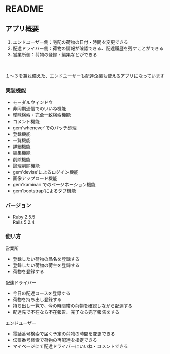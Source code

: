 # README

<h2>アプリ概要</h2>
<ol>
	<li>エンドユーザー側：宅配の荷物の日付・時間を変更できる</li>
	<li>配達ドライバー側：荷物の情報が確認できる、配達履歴を残すことができる</li>
	<li>営業所側：荷物の登録・編集などができる</li>
</ol>
　　<p>１〜３を兼ね備えた、エンドユーザーも配達企業も使えるアプリになっています</p>

<h3>実装機能</h3>
<ul>
	<li>モーダルウィンドウ</li>
	<li>非同期通信でのいいね機能</li>
	<li>曖昧検索・完全一致検索機能</li>
	<li>コメント機能</li>
	<li>gem'whenever'でのバッチ処理</li>
	<li>登録機能</li>
	<li>一覧機能</li>
	<li>詳細機能</li>
	<li>編集機能</li>
	<li>削除機能</li>
	<li>論理削除機能</li>
	<li>gem'devise'によるログイン機能</li>
	<li>画像アップロード機能</li>
	<li>gem'kaminari'でのページネーション機能</li>
	<li>gem'bootstrap'によるタブ機能</li>
</ul>

<h3>バージョン</h3>
<ul>
	<li>Ruby 2.5.5<br>Rails 5.2.4</li>
</ul>

<h3>使い方</h3>
<p>営業所</p>
<ul>
	<li>登録したい荷物の品名を登録する</li>
	<li>登録したい荷物の荷主を登録する</li>
	<li>荷物を登録する</li>
</ul>
<p>配達ドライバー</p>
<ul>
	<li>今日の配達コースを登録する</li>
	<li>荷物を持ち出し登録する</li>
	<li>持ち出し一覧で、今の時間帯の荷物を確認しながら配達する</li>
	<li>配達先で不在なら不在報告、完了なら完了報告をする</li>
</ul>
<p>エンドユーザー</p>
<ul>
	<li>電話番号検索で届く予定の荷物の時間を変更できる</li>
	<li>伝票番号検索で荷物の再配達を指定できる</li>
	<li>マイページにて配達ドライバーにいいね・コメントできる</li>
</ul>


